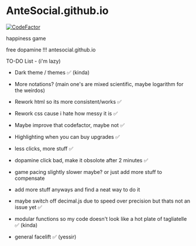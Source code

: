 # AnteSocial.github.io

[![CodeFactor](https://www.codefactor.io/repository/github/antesocial/antesocial.github.io/badge)](https://www.codefactor.io/repository/github/antesocial/antesocial.github.io)

happiness game

free dopamine !!! antesocial.github.io

TO-DO List - (i'm lazy)

- Dark theme / themes ✅ (kinda)

- More notations? (main one's are mixed scientific, maybe logarithm for the weirdos)

- Rework html so its more consistent/works ✅

- Rework css cause i hate how messy it is ✅

- Maybe improve that codefactor, maybe not ✅

- Highlighting when you can buy upgrades ✅

- less clicks, more stuff ✅

- dopamine click bad, make it obsolote after 2 minutes ✅

- game pacing slightly slower maybe? or just add more stuff to compensate

- add more stuff anyways and find a neat way to do it

- maybe switch off decimal.js due to speed over precision but thats not an issue yet ✅

- modular functions so my code doesn't look like a hot plate of tagliatelle ✅ (kinda)

- general facelift ✅ (yessir)
